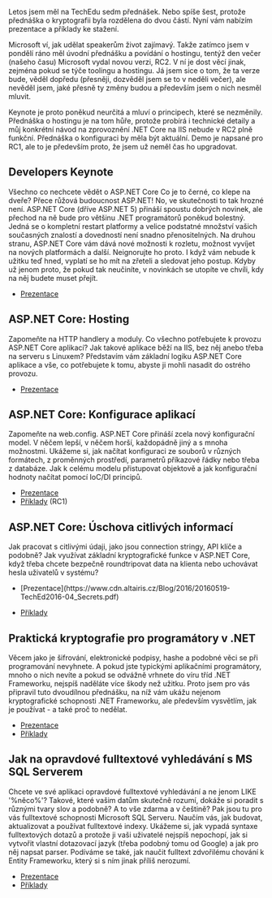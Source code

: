 <!-- dcterms:identifier = aspnetcz#5445 -->
<!-- dcterms:title = Prezentace a příklady z mých přednášek na TechEdu 2016 -->
<!-- dcterms:abstract = Letos jsem měl na TechEdu sedm přednášek. Nebo spíše šest, protože přednáška o kryptografii byla rozdělena do dvou částí. Nyní vám nabízím prezentace a příklady ke stažení. -->
<!-- np9:categoryId = 6 -->
<!-- x4w:category = Akce a události -->
<!-- np9:authorId = 1 -->
<!-- np9:authorEmail = michal.valasek@altairis.cz -->
<!-- dcterms:creator = Michal Altair Valášek -->
<!-- dcterms:created = 2016-05-20T21:52:30.637+02:00 -->
<!-- dcterms:dateAccepted = 2016-05-20T21:52:31+02:00 -->
<!-- x4w:pictureWidth = 150 -->
<!-- x4w:pictureHeight = 150 -->
<!-- x4w:pictureUrl = /perex-pictures/20160520-prezentace-a-priklady-z-mych-prednasek-na-techedu-2016.jpg -->

Letos jsem měl na TechEdu sedm přednášek. Nebo spíše šest, protože přednáška o kryptografii byla rozdělena do dvou částí. Nyní vám nabízím prezentace a příklady ke stažení.

Microsoft ví, jak udělat speakerům život zajímavý. Takže zatímco jsem v pondělí ráno měl úvodní přednášku a povídání o hostingu, tentýž den večer (našeho času) Microsoft vydal novou verzi, RC2. V ní je dost věcí jinak, zejména pokud se týče toolingu a hostingu. Já jsem sice o tom, že ta verze bude, věděl dopředu (přesněji, dozvěděl jsem se to v neděli večer), ale nevěděl jsem, jaké přesně ty změny budou a především jsem o nich nesměl mluvit. 

Keynote je proto poněkud neurčitá a mluví o principech, které se nezměnily. Přednáška o hostingu je na tom hůře, protože probírá i technické detaily a můj konkrétní návod na zprovoznění .NET Core na IIS nebude v RC2 plně funkční. Přednáška o konfiguraci by měla být aktuální. Demo je napsané pro RC1, ale to je především proto, že jsem už neměl čas ho upgradovat.

## Developers Keynote

Všechno co nechcete vědět o ASP.NET Core Co je to černé, co klepe na dveře? Přece růžová budoucnost ASP.NET! No, ve skutečnosti to tak hrozné není. ASP.NET Core (dříve ASP.NET 5) přináší spoustu dobrých novinek, ale přechod na ně bude pro většinu .NET programátorů poněkud bolestný. Jedná se o kompletní restart platformy a velice podstatné množství vašich současných znalostí a dovedností není snadno přenositelných. Na druhou stranu, ASP.NET Core vám dává nové možnosti k rozletu, možnost vyvíjet na nových platformách a další. Neignorujte ho proto. I když vám nebude k užitku teď hned, vyplatí se ho mít na zřeteli a sledovat jeho postup. Kdyby už jenom proto, že pokud tak neučiníte, v novinkách se utopíte ve chvíli, kdy na něj budete muset přejít. 

*   [Prezentace](https://www.cdn.altairis.cz/Blog/2016/20160519-TechEd2016-01_DeveloperKeynote.pdf)

## ASP.NET Core: Hosting

Zapomeňte na HTTP handlery a moduly. Co všechno potřebujete k provozu ASP.NET Core aplikací? Jak takové aplikace běží na IIS, bez něj anebo třeba na serveru s Linuxem? Představím vám základní logiku ASP.NET Core aplikace a vše, co potřebujete k tomu, abyste ji mohli nasadit do ostrého provozu. 

*   [Prezentace](https://www.cdn.altairis.cz/Blog/2016/20160519-TechEd2016-02_Hosting.pdf)

## ASP.NET Core: Konfigurace aplikací

Zapomeňte na web.config. ASP.NET Core přináší zcela nový konfigurační model. V něčem lepší, v něčem horší, každopádně jiný a s mnoha možnostmi. Ukážeme si, jak načítat konfiguraci ze souborů v různých formátech, z proměnných prostředí, parametrů příkazové řádky nebo třeba z databáze. Jak k celému modelu přistupovat objektově a jak konfigurační hodnoty načítat pomocí IoC/DI principů. 

*   [Prezentace](https://www.cdn.altairis.cz/Blog/2016/20160519-TechEd2016-03_Config.pdf)
*   [Příklady](https://www.cdn.altairis.cz/Blog/2016/20160519-TechEd2016-03_ConfigSamples-RC1.7z) (RC1)

## ASP.NET Core: Úschova citlivých informací

Jak pracovat s citlivými údaji, jako jsou connection stringy, API klíče a podobně? Jak využívat základní kryptografické funkce v ASP.NET Core, když třeba chcete bezpečně roundtripovat data na klienta nebo uchovávat hesla uživatelů v systému? 

*   <div style="text-align: left;" abp="355">[Prezentace](https://www.cdn.altairis.cz/Blog/2016/20160519-TechEd2016-04_Secrets.pdf)</div>

*   [Příklady](https://www.cdn.altairis.cz/Blog/2016/20160519-TechEd2016-04_SecretSamples-RC2.7z)

## Praktická kryptografie pro programátory v .NET

Věcem jako je šifrování, elektronické podpisy, hashe a podobné věci se při programování nevyhnete. A pokud jste typickými aplikačními programátory, mnoho o nich nevíte a pokud se odvážně vrhnete do víru tříd .NET Frameworku, nejspíš naděláte více škody než užitku. Proto jsem pro vás připravil tuto dvoudílnou přednášku, na níž vám ukážu nejenom kryptografické schopnosti .NET Frameworku, ale především vysvětlím, jak je používat - a také proč to nedělat. 

*   [Prezentace](https://www.cdn.altairis.cz/Blog/2016/20160519-TechEd2016-05-06_Crypto101.pdf)
*   [Příklady](https://www.cdn.altairis.cz/Blog/2016/20160519-TechEd2016-05-06_CryptoSamples.7z)

## Jak na opravdové fulltextové vyhledávání s MS SQL Serverem

Chcete ve své aplikaci opravdové fulltextové vyhledávání a ne jenom LIKE '%něco%'? Takové, které vašim datům skutečně rozumí, dokáže si poradit s různými tvary slov a podobně? A to vše zdarma a v češtině? Pak jsou tu pro vás fulltextové schopnosti Microsoft SQL Serveru. Naučím vás, jak budovat, aktualizovat a používat fulltextové indexy. Ukážeme si, jak vypadá syntaxe fulltextových dotazů a protože ji vaši uživatelé nejspíš nepochopí, jak si vytvořit vlastní dotazovací jazyk (třeba podobný tomu od Google) a jak pro něj napsat parser. Podíváme se také, jak naučit fulltext zdvořilému chování k Entity Frameworku, který si s ním jinak příliš nerozumí. 

*   [Prezentace](https://www.cdn.altairis.cz/Blog/2016/20160519-TechEd2016-07_SqlFulltext.pdf)
*   [Příklady](https://www.cdn.altairis.cz/Blog/2016/20160519-TechEd2016-07_SqlFulltextSamples.7z)